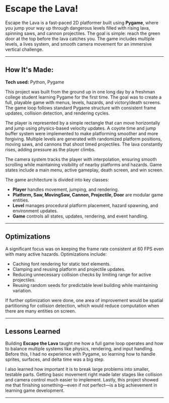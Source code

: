 # Escape the Lava!

Escape the Lava is a fast-paced 2D platformer built using **Pygame**, where you jump your way up through dangerous levels filled with rising lava, spinning saws, and cannon projectiles. The goal is simple: reach the green door at the top before the lava catches you. The game includes multiple levels, a lives system, and smooth camera movement for an immersive vertical challenge.

---

## How It's Made:
**Tech used:** Python, Pygame

This project was built from the ground up in one long day by a freshman college student learning Pygame for the first time. The goal was to create a full, playable game with menus, levels, hazards, and victory/death screens. The game loop follows standard Pygame structure with consistent frame updates, collision detection, and rendering cycles.

The player is represented by a simple rectangle that can move horizontally and jump using physics-based velocity updates. A coyote time and jump buffer system were implemented to make platforming smoother and more forgiving. Multiple levels are generated with randomized platform positions, moving saws, and cannons that shoot timed projectiles. The lava constantly rises, adding pressure as the player climbs.

The camera system tracks the player with interpolation, ensuring smooth scrolling while maintaining visibility of nearby platforms and hazards. Game states include a main menu, active gameplay, death screen, and win screen.

The game architecture is divided into key classes:
- **Player** handles movement, jumping, and rendering.
- **Platform, Saw, MovingSaw, Cannon, Projectile, Door** are modular game entities.
- **Level** manages procedural platform placement, hazard spawning, and environment updates.
- **Game** controls all states, updates, rendering, and event handling.

---

## Optimizations
A significant focus was on keeping the frame rate consistent at 60 FPS even with many active hazards. Optimizations include:
- Caching font rendering for static text elements.
- Clamping and reusing platform and projectile updates.
- Reducing unnecessary collision checks by limiting range for active projectiles.
- Reusing random seeds for predictable level building while maintaining variation.

If further optimization were done, one area of improvement would be spatial partitioning for collision detection, which would reduce computation when there are many entities on screen.

---

## Lessons Learned
Building **Escape the Lava** taught me how a full game loop operates and how to balance multiple systems like physics, rendering, and input handling. Before this, I had no experience with Pygame, so learning how to handle sprites, surfaces, and delta time was a big step.

I also learned how important it is to break large problems into smaller, testable parts. Getting basic movement right made later stages like collision and camera control much easier to implement. Lastly, this project showed me that finishing something—even if not perfect—is a big achievement in learning game development.

---
